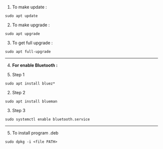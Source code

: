 1. To make update :

```
sudo apt update
```

2. To make upgrade :

```
sudo apt upgrade
```

3. To get full upgrade :

```
sudo apt full-upgrade
```

-------------------------------------------------------------------

4. **For enable Bluetooth :**

  1. Step 1 

```
sudo apt install bluez*
```

  2. Step 2

```
sudo apt install blueman
```

   3. Step 3

```
sudo systemctl enable bluetooth.service
```

-------------------------------------------------------------------

5. To install program .deb

```
sudo dpkg -i <file PATH>
```
